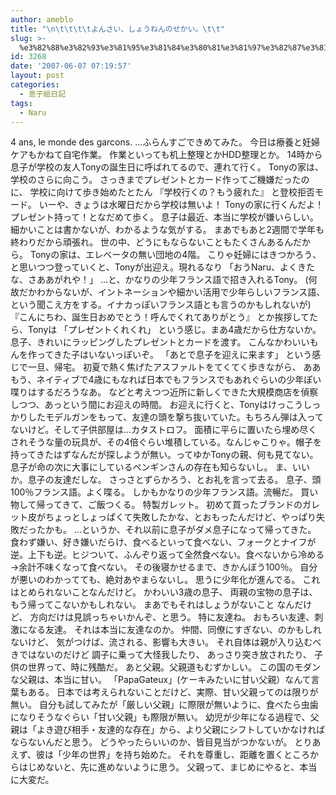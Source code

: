 ```yaml
---
author: ameblo
title: "\n\t\t\t\tよんさい、しょうねんのせかい。\t\t"
slug: >-
  %e3%82%88%e3%82%93%e3%81%95%e3%81%84%e3%80%81%e3%81%97%e3%82%87%e3%81%86%e3%81%ad%e3%82%93%e3%81%ae%e3%81%9b%e3%81%8b%e3%81%84%e3%80%82
id: 3268
date: '2007-06-07 07:19:57'
layout: post
categories:
  - 息子絵日記
tags:
  - Naru
---
```


4 ans, le monde des garcons. ...ふらんすごできめてみた。 今日は療養と妊婦ケアもかねて自宅作業。 作業といっても机上整理とかHDD整理とか。 14時から息子が学校の友人Tonyの誕生日に呼ばれてるので、連れて行く。 Tonyの家は、学校のさらに向こう。 さっきまでプレゼントとカード作ってご機嫌だったのに、 学校に向けて歩き始めたとたん 『学校行くの？もう疲れた』 と登校拒否モード。 いーや、きょうは水曜日だから学校は無いよ！ Tonyの家に行くんだよ！プレゼント持って！となだめて歩く。 息子は最近、本当に学校が嫌いらしい。 細かいことは書かないが、わかるような気がする。 まあでもあと2週間で学年も終わりだから頑張れ。 世の中、どうにもならないこともたくさんあるんだから。 Tonyの家は、エレベータの無い団地の4階。 こりゃ妊婦にはきつかろう、と思いつつ登っていくと、Tonyが出迎え。現れるなり 「おうNaru、よくきたな、さああがれや！」 …と、かなりの少年フランス語で招き入れるTony。 (何故だかわからないが、イントネーションや細かい活用で少年らしいフランス語、という聞こえ方をする。イナカっぽいフランス語とも言うのかもしれないが) 『こんにちわ、誕生日おめでとう！呼んでくれてありがとう』 とか挨拶してたら、Tonyは 「プレゼントくれくれ」 という感じ。まあ4歳だから仕方ないか。 息子、きれいにラッピングしたプレゼントとカードを渡す。 こんなかわいいもんを作ってきた子はいないっぽいぞ。 「あとで息子を迎えに来ます」 という感じで一旦、帰宅。 初夏で熱く焦げたアスファルトをてくてく歩きながら、 ああもう、ネイティブで4歳にもなれば日本でもフランスでもあれぐらいの少年ぽい喋りはするだろうなあ。 などと考えつつ近所に新しくできた大規模商店を偵察しつつ、あっという間にお迎えの時間。 お迎えに行くと、Tonyはけっこうしっかりしたモデルガンをもって、友達の頭を撃ち抜いていた。もちろん弾は入ってないけど。そして子供部屋は…カタストロフ。 面積に平らに置いたら埋め尽くされそうな量の玩具が、その4倍ぐらい堆積している。なんじゃこりゃ。帽子を持ってきたはずなんだが探しようが無い。ってゆかTonyの親、何も見てない。息子が命の次に大事にしているペンギンさんの存在も知らないし。 ま、いいか。息子の友達だしな。 さっさとずらかろう、とお礼を言って去る。 息子、頭100％フランス語。よく喋る。 しかもかなりの少年フランス語。流暢だ。 買い物して帰ってきて、ご飯つくる。 特製ガレット。 初めて買ったブランドのガレット皮がちょっとしょっぱくて失敗したかな、とおもったんだけど、やっぱり失敗だったかも。 …というか、それ以前に息子がダメ息子になって帰ってきた。 食わず嫌い、好き嫌いだらけ、食べるといって食べない、フォークとナイフが逆。上下も逆。ヒジついて、ふんぞり返って全然食べない。食べないから冷める→余計不味くなって食べない。 その後寝かせるまで、きかんぼう100％。 自分が悪いのわかってても、絶対あやまらないし。 思うに少年化が進んでる。 これはとめられないことなんだけど。 かわいい3歳の息子、 両親の宝物の息子は、 もう帰ってこないかもしれない。 まあでもそれはしょうがないこと なんだけど、 方向だけは見誤っちゃいかんぞ、と思う。 特に友達ね。 おもろい友達、刺激になる友達。 それは本当に友達なのか。 仲間、同僚にすぎない、のかもしれないけど、 気がつけば、流される、影響も大きい。 それ自体は親が入り込むべきではないのだけど 調子に乗って大怪我したり、 あっさり突き放されたり、 子供の世界って、時に残酷だ。 あと父親。父親道もむずかしい。 この国のモダンな父親は、本当に甘い。 「PapaGateux」(ケーキみたいに甘い父親）なんて言葉もある。 日本では考えられないことだけど、実際、甘い父親ってのは限りが無い。 自分も試してみたが「厳しい父親」に際限が無いように、食べたら虫歯になりそうなぐらい「甘い父親」も際限が無い。 幼児が少年になる過程で、父親は「よき遊び相手・友達的な存在」から、より父親にシフトしていかなければならないんだと思う。 どうやったらいいのか、皆目見当がつかないが。 とりあえず、彼は「少年の世界」を持ち始めた。 それを尊重し、距離を置くところからはじめないと、先に進めないように思う。 父親って、まじめにやると、本当に大変だ。
